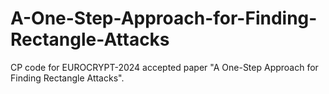 # A-One-Step-Approach-for-Finding-Rectangle-Attacks

CP code for EUROCRYPT-2024 accepted paper "A One-Step Approach for Finding Rectangle Attacks".

